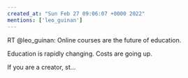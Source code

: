 ```yaml
---
created_at: "Sun Feb 27 09:06:07 +0000 2022"
mentions: ['leo_guinan']
---
```


RT @leo_guinan: Online courses are the future of education. 

Education is rapidly changing. Costs are going up. 

If you are a creator, st…